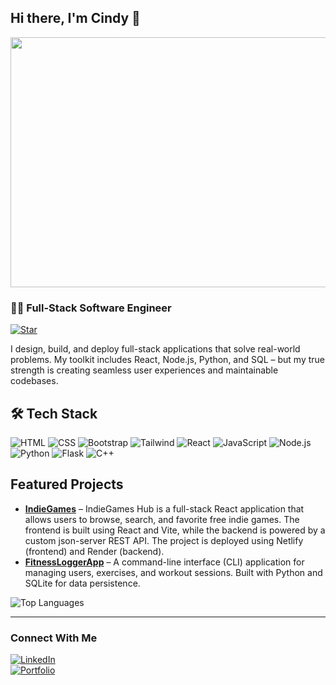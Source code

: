 ## Hi there, I'm Cindy 👋

<!--
**cindy-kivala/cindy-kivala** is a ✨ _special_ ✨ repository because its `README.md` (this file) appears on your GitHub profile.

Here are some ideas to get you started:

- 🔭 I’m currently working on ...
- 🌱 I’m currently learning ...
- 👯 I’m looking to collaborate on ...
- 🤔 I’m looking for help with ...
- 💬 Ask me about ...
- 📫 How to reach me: ...
- 😄 Pronouns: ...
- ⚡ Fun fact: ...
-->
<img src= "https://media1.tenor.com/m/bFfHogGyz4sAAAAC/totally-spies-totally-spies-reboot.gif" margin-left=4% width=650 height=400>

### 👩‍💻 Full-Stack Software Engineer
[![Star](https://img.shields.io/badge/⭐-If%20Useful-pink?style=for-the-badge)](https://github.com/cindy-kivala)

I design, build, and deploy full-stack applications that solve real-world problems. My toolkit includes React, Node.js, Python, and SQL – but my true strength is creating seamless user experiences and maintainable codebases.

<!--##  Tech Stack
- **Frontend:** HTML, CSS, Bootstrap, Tailwind, React, JavaScript  
- **Backend:** Python, Flask, SQLAlchemy, MySQL 
- **Tools:** Git, GitHub, VS Code, Postman-->
## 🛠️ Tech Stack
![HTML](https://img.shields.io/badge/HTML5-FF5733?style=for-the-badge&logo=html5&logoColor=white)
![CSS](https://img.shields.io/badge/CSS3-1572B6?style=for-the-badge&logo=css3&logoColor=white)
![Bootstrap](https://img.shields.io/badge/Bootstrap-7952B3?style=for-the-badge&logo=bootstrap&logoColor=white)
![Tailwind](https://img.shields.io/badge/Tailwind-38B2AC?style=for-the-badge&logo=tailwind-css&logoColor=white)
![React](https://img.shields.io/badge/React-61DAFB?style=for-the-badge&logo=react&logoColor=black)
![JavaScript](https://img.shields.io/badge/JavaScript-F7DF1E?style=for-the-badge&logo=javascript&logoColor=black)
![Node.js](https://img.shields.io/badge/Node.js-339933?style=for-the-badge&logo=node.js&logoColor=white)
![Python](https://img.shields.io/badge/Python-3776AB?style=for-the-badge&logo=python&logoColor=white)
![Flask](https://img.shields.io/badge/Flask-000000?style=for-the-badge&logo=flask&logoColor=white)
![C++](https://img.shields.io/badge/C++-00599C?style=for-the-badge&logo=c%2B%2B&logoColor=white)

##  Featured Projects
- **[IndieGames](https://github.com/cindy-kivala/IndieGames)** – IndieGames Hub is a full-stack React application that allows users to browse, search, and favorite free indie games. The frontend is built using React and Vite, while the backend is powered by a custom json-server REST API. The project is deployed using Netlify (frontend) and Render (backend).
- **[FitnessLoggerApp](https://github.com/cindy-kivala/Fitness-Logger-App)** – A command-line interface (CLI) application for managing users, exercises, and workout sessions. Built with Python and SQLite for data persistence.
<!--- **[Project 3](https://github.com/yourusername/project3)** – Brief description.-->

<!--- ##  GitHub Stats
![GitHub Stats](https://github-readme-stats.vercel.app/api?username=cindy-kivala&show_icons=true&theme=tokyonight) -->

![Top Languages](https://github-readme-stats.vercel.app/api/top-langs/?username=cindy-kivala&layout=compact&theme=tokyonight)

---

###  Connect With Me
[![LinkedIn](https://img.shields.io/badge/LinkedIn-Profile-blue)](https://www.linkedin.com/in/yourlinkedin)  
[![Portfolio](https://img.shields.io/badge/Portfolio-Website-brightgreen)](https://yourportfolio.com)
